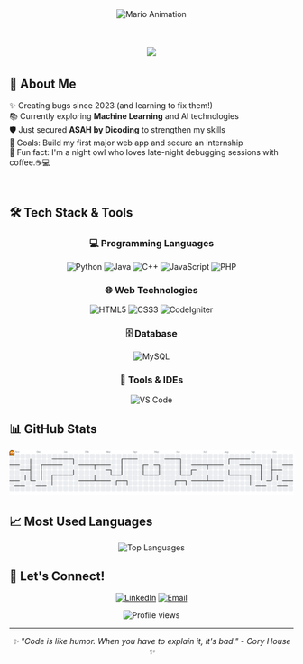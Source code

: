 <div align="center">
  <img src="img/mario.gif" alt="Mario Animation" width="800px" />
</div>

<h1 align="center">
  <img src="https://readme-typing-svg.herokuapp.com/?font=Righteous&size=35&center=true&vCenter=true&width=500&height=70&duration=4000&lines=Hi+There!+👋;I'm+Zickrian!;" />
</h1>

## 🚀 About Me

<p align="left">
✨ Creating bugs since 2023 (and learning to fix them!)<br>
📚 Currently exploring <strong>Machine Learning</strong> and AI technologies<br>
🛡️ Just secured <strong>ASAH by Dicoding</strong> to strengthen my skills<br>
🎯 Goals: Build my first major web app and secure an internship<br>
🎲 Fun fact: I'm a night owl who loves late-night debugging sessions with coffee.☕💻
</p>

<br clear="both">

## 🛠️ Tech Stack & Tools

<div align="center">
  
### 💻 Programming Languages
<img src="https://img.shields.io/badge/Python-3776AB?style=for-the-badge&logo=python&logoColor=white" alt="Python" />
<img src="https://img.shields.io/badge/Java-ED8B00?style=for-the-badge&logo=openjdk&logoColor=white" alt="Java" />
<img src="https://img.shields.io/badge/C++-00599C?style=for-the-badge&logo=c%2B%2B&logoColor=white" alt="C++" />
<img src="https://img.shields.io/badge/JavaScript-F7DF1E?style=for-the-badge&logo=javascript&logoColor=black" alt="JavaScript" />
<img src="https://img.shields.io/badge/PHP-777BB4?style=for-the-badge&logo=php&logoColor=white" alt="PHP" />

### 🌐 Web Technologies
<img src="https://img.shields.io/badge/HTML5-E34F26?style=for-the-badge&logo=html5&logoColor=white" alt="HTML5" />
<img src="https://img.shields.io/badge/CSS3-1572B6?style=for-the-badge&logo=css3&logoColor=white" alt="CSS3" />
<img src="https://img.shields.io/badge/CodeIgniter-EF4223?style=for-the-badge&logo=codeigniter&logoColor=white" alt="CodeIgniter" />

### 🗄️ Database
<img src="https://img.shields.io/badge/MySQL-005C84?style=for-the-badge&logo=mysql&logoColor=white" alt="MySQL" />

### 🔧 Tools & IDEs
<img src="https://img.shields.io/badge/VS_Code-007ACC?style=for-the-badge&logo=visual-studio-code&logoColor=white" alt="VS Code" />

</div>

## 📊 GitHub Stats
<picture>
  <source media="(prefers-color-scheme: dark)" srcset="https://raw.githubusercontent.com/zickrian/zickrian/output/pacman-contribution-graph-dark.svg">
  <source media="(prefers-color-scheme: light)" srcset="https://raw.githubusercontent.com/zickrian/zickrian/output/pacman-contribution-graph.svg">
  <img alt="pacman contribution graph" src="https://raw.githubusercontent.com/zickrian/zickrian/output/pacman-contribution-graph.svg">
</picture>

## 📈 Most Used Languages

<div align="center">
  <img src="https://github-readme-stats.vercel.app/api/top-langs/?username=zickrian&layout=compact&theme=radical&hide_border=true&langs_count=8" alt="Top Languages" />
</div>

## 🤝 Let's Connect!

<div align="center">
  
[![LinkedIn](https://img.shields.io/badge/LinkedIn-0077B5?style=for-the-badge&logo=linkedin&logoColor=white)](https://www.linkedin.com/in/firdaus-khotibul-zickrian-061623284/)
[![Email](https://img.shields.io/badge/Gmail-D14836?style=for-the-badge&logo=gmail&logoColor=white)](mailto:firdauskhotibulzickrian@gmail.com)

</div>

<div align="center">
  <img src="https://komarev.com/ghpvc/?username=zickrian&label=Profile%20views&color=0e75b6&style=flat" alt="Profile views" />
</div>

---
<div align="center">
  <em>✨ "Code is like humor. When you have to explain it, it's bad." - Cory House ✨</em>
</div>
